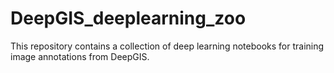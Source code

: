 # DeepGIS_deeplearning_zoo

This repository contains a collection of deep learning notebooks for training image annotations from DeepGIS.
